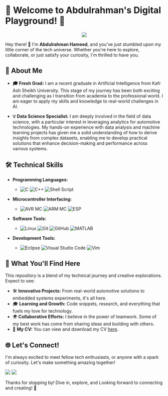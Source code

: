 # 🌟 Welcome to Abdulrahman's Digital Playground! 🌟

<p align="center">
  <a href="https://github.com/DenverCoder1/readme-typing-svg"><img src="https://readme-typing-svg.herokuapp.com/?lines=Data%20Scientist;Always%20learning%20new%20things&font=Fira%20Code&center=true&width=440&height=45&color=f75c7e&vCenter=true&size=22"></a>
</p> 

Hey there! 👋 I'm **Abdulrahman Hameed**, and you've just stumbled upon my little corner of the tech universe. Whether you're here to explore, collaborate, or just satisfy your curiosity, I'm thrilled to have you.

## 🚀 About Me
- **🎓 Fresh Grad:** I am a recent graduate in Artificial Intelligence from Kafr Ash Sheikh University. This stage of my journey has been both exciting and challenging as I transition from academia to the professional world. I am eager to apply my skills and knowledge to real-world challenges in AI.

- **💡 Data Science Specialist:** I am deeply involved in the field of data science, with a particular interest in leveraging analytics for automotive technologies. My hands-on experience with data analysis and machine learning projects has given me a solid understanding of how to derive insights from complex datasets, enabling me to develop practical solutions that enhance decision-making and performance across various systems.

## 🛠 Technical Skills

- **Programming Languages:**
  - ![C](https://img.shields.io/badge/-C-A8B9CC?style=flat-square&logo=c&logoColor=white)
    ![C++](https://img.shields.io/badge/-C%2B%2B-00599C?style=flat-square&logo=c%2B%2B&logoColor=white)
    ![Shell Script](https://img.shields.io/badge/-Shell_Script-4EAA25?style=flat-square&logo=gnu-bash&logoColor=white)
  
- **Microcontroller Interfacing:**
  - ![AVR MC](https://img.shields.io/badge/-AVR_MC-FF9E0F?style=flat-square&logo=atmel&logoColor=white)
    ![ARM MC](https://img.shields.io/badge/-ARM_MC-FF9E0F?style=flat-square&logo=atmel&logoColor=white)
    ![ESP](https://img.shields.io/badge/-ESP-003B57?style=flat-square&logo=espressif&logoColor=white)

- **Software Tools:**
  - ![Linux](https://img.shields.io/badge/-Linux-FCC624?style=flat-square&logo=linux&logoColor=black)
    ![Git](https://img.shields.io/badge/-Git-F05032?style=flat-square&logo=git&logoColor=white)
    ![GitHub](https://img.shields.io/badge/-GitHub-181717?style=flat-square&logo=github&logoColor=white)
    ![MATLAB](https://img.shields.io/badge/-MATLAB-0076A8?style=flat-square&logo=mathworks&logoColor=white)

- **Development Tools:**
  - ![Eclipse](https://img.shields.io/badge/-Eclipse-2C2255?style=flat-square&logo=eclipse&logoColor=white)
    ![Visual Studio Code](https://img.shields.io/badge/-Visual_Studio_Code-007ACC?style=flat-square&logo=visual-studio-code&logoColor=white)
    ![Vim](https://img.shields.io/badge/-Vim-019733?style=flat-square&logo=vim&logoColor=white)

## 🎯 What You'll Find Here

This repository is a blend of my technical journey and creative explorations. Expect to see:

- 🛠 **Innovative Projects:** From real-world automotive solutions to embedded systems experiments, it's all here.
- 🎓 **Learning and Growth:** Code snippets, research, and everything that fuels my love for technology.
- 🌍 **Collaborative Efforts:** I believe in the power of teamwork. Some of my best work has come from sharing ideas and building with others.
- 📄 **My CV:** You can view and download my CV [here](https://drive.google.com/file/d/1XpoPJ4esgkR-JE7LZ3NzZEU3KRmWfMDY/view?usp=sharing).

## 🌐 Let's Connect!

I'm always excited to meet fellow tech enthusiasts, or anyone with a spark of curiosity. Let's make something amazing together!

  <a href="https://www.linkedin.com/in/abdulrahman-hameed/" target="_blank"><img src="https://img.shields.io/badge/-Abdulrahman%20Hameed-0077B5?style=for-the-badge&logo=Linkedin&logoColor=white"/></a>
  <a href="Abdulrahmanhameed550@gmail.com" target="_blank"><img src="https://img.shields.io/badge/-Abdulrahman%20Gmail-FF4166?style=for-the-badge&logo=Gmail&logoColor=white"/></a>

Thanks for stopping by! Dive in, explore, and Looking forward to connecting and creating! 🚀
